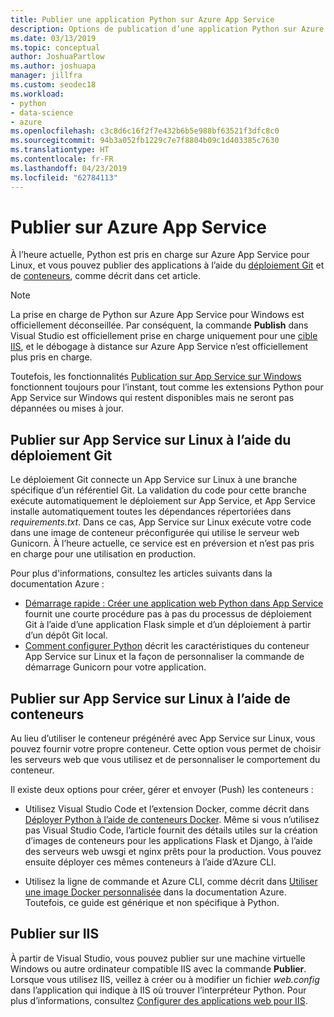 ```yaml
---
title: Publier une application Python sur Azure App Service
description: Options de publication d’une application Python sur Azure App Service, y compris le déploiement Git et les conteneurs pour Linux, ainsi que le déploiement vers IIS.
ms.date: 03/13/2019
ms.topic: conceptual
author: JoshuaPartlow
ms.author: joshuapa
manager: jillfra
ms.custom: seodec18
ms.workload:
- python
- data-science
- azure
ms.openlocfilehash: c3c8d6c16f2f7e432b6b5e988bf63521f3dfc8c0
ms.sourcegitcommit: 94b3a052fb1229c7e7f8804b09c1d403385c7630
ms.translationtype: HT
ms.contentlocale: fr-FR
ms.lasthandoff: 04/23/2019
ms.locfileid: "62784113"
---
```

# <a name="publish-to-azure-app-service"></a>Publier sur Azure App Service

À l’heure actuelle, Python est pris en charge sur Azure App Service pour Linux, et vous pouvez publier des applications à l’aide du [déploiement Git](#publish-to-app-service-on-linux-using-git-deploy) et de [conteneurs](#publish-to-app-service-on-linux-using-containers), comme décrit dans cet article.

> [!Note]
> La prise en charge de Python sur Azure App Service pour Windows est officiellement déconseillée. Par conséquent, la commande **Publish** dans Visual Studio est officiellement prise en charge uniquement pour une [cible IIS](#publish-to-iis), et le débogage à distance sur Azure App Service n’est officiellement plus pris en charge.
>
> Toutefois, les fonctionnalités [Publication sur App Service sur Windows](publish-to-app-service-windows.md) fonctionnent toujours pour l’instant, tout comme les extensions Python pour App Service sur Windows qui restent disponibles mais ne seront pas dépannées ou mises à jour.

## <a name="publish-to-app-service-on-linux-using-git-deploy"></a>Publier sur App Service sur Linux à l’aide du déploiement Git

Le déploiement Git connecte un App Service sur Linux à une branche spécifique d’un référentiel Git. La validation du code pour cette branche exécute automatiquement le déploiement sur App Service, et App Service installe automatiquement toutes les dépendances répertoriées dans *requirements.txt*. Dans ce cas, App Service sur Linux exécute votre code dans une image de conteneur préconfigurée qui utilise le serveur web Gunicorn. À l’heure actuelle, ce service est en préversion et n’est pas pris en charge pour une utilisation en production.

Pour plus d'informations, consultez les articles suivants dans la documentation Azure :

- [Démarrage rapide : Créer une application web Python dans App Service](/azure/app-service/containers/quickstart-python?toc=%2Fpython%2Fazure%2FTOC.json) fournit une courte procédure pas à pas du processus de déploiement Git à l’aide d’une application Flask simple et d’un déploiement à partir d’un dépôt Git local.
- [Comment configurer Python](/azure/app-service/containers/how-to-configure-python) décrit les caractéristiques du conteneur App Service sur Linux et la façon de personnaliser la commande de démarrage Gunicorn pour votre application.

## <a name="publish-to-app-service-on-linux-using-containers"></a>Publier sur App Service sur Linux à l’aide de conteneurs

Au lieu d’utiliser le conteneur prégénéré avec App Service sur Linux, vous pouvez fournir votre propre conteneur. Cette option vous permet de choisir les serveurs web que vous utilisez et de personnaliser le comportement du conteneur.

Il existe deux options pour créer, gérer et envoyer (Push) les conteneurs :

- Utilisez Visual Studio Code et l’extension Docker, comme décrit dans [Déployer Python à l’aide de conteneurs Docker](https://code.visualstudio.com/docs/python/tutorial-deploy-containers). Même si vous n’utilisez pas Visual Studio Code, l’article fournit des détails utiles sur la création d’images de conteneurs pour les applications Flask et Django, à l’aide des serveurs web uwsgi et nginx prêts pour la production. Vous pouvez ensuite déployer ces mêmes conteneurs à l’aide d’Azure CLI.

- Utilisez la ligne de commande et Azure CLI, comme décrit dans [Utiliser une image Docker personnalisée](/azure/app-service/containers/tutorial-custom-docker-image) dans la documentation Azure. Toutefois, ce guide est générique et non spécifique à Python.

## <a name="publish-to-iis"></a>Publier sur IIS

À partir de Visual Studio, vous pouvez publier sur une machine virtuelle Windows ou autre ordinateur compatible IIS avec la commande **Publier**. Lorsque vous utilisez IIS, veillez à créer ou à modifier un fichier *web.config* dans l’application qui indique à IIS où trouver l’interpréteur Python. Pour plus d’informations, consultez [Configurer des applications web pour IIS](configure-web-apps-for-iis-windows.md).
